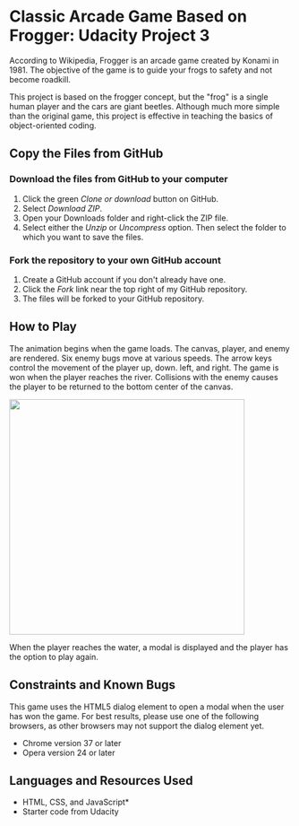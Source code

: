 # Classic Arcade Game Based on Frogger: Udacity Project 3
According to Wikipedia, Frogger is an arcade game created by Konami in 1981. The objective of the game is to guide your frogs to safety and not become roadkill.

This project is based on the frogger concept, but the "frog" is a single human player and the cars are giant beetles. Although much more simple than the original game, this project is effective in teaching the basics of object-oriented coding.

## Copy the Files from GitHub

### Download the files from GitHub to your computer
1. Click the green _Clone or download_ button on GitHub.
2. Select *Download ZIP*.
3. Open your Downloads folder and right-click the ZIP file.
4. Select either the _Unzip_ or _Uncompress_ option. Then select the folder to which you want to save the files.

### Fork the repository to your own GitHub account
1. Create a GitHub account if you don't already have one.
2. Click the *Fork* link near the top right of my GitHub repository.
3. The files will be forked to your GitHub repository.

## How to Play
The animation begins when the game loads. The canvas, player, and enemy are rendered. Six enemy bugs move at various speeds. The arrow keys control the movement of the player up, down. left, and right. The game is won when the player reaches the river. Collisions with the enemy causes the player to be returned to the bottom center of the canvas.

<img src="../img/frogger.jpg" width="420">

When the player reaches the water, a modal is displayed and the player has the option to play again.

## Constraints and Known Bugs
This game uses the HTML5 dialog element to open a modal when the user has won the game. For best results, please use one of the following browsers, as other browsers may not support the dialog element yet.
* Chrome version 37 or later
* Opera version 24 or later

## Languages and Resources Used
* HTML, CSS, and JavaScript* 
* Starter code from Udacity